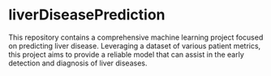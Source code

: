 # liverDiseasePrediction
This repository contains a comprehensive machine learning project focused on predicting liver disease. Leveraging a dataset of various patient metrics, this project aims to provide a reliable model that can assist in the early detection and diagnosis of liver diseases.
